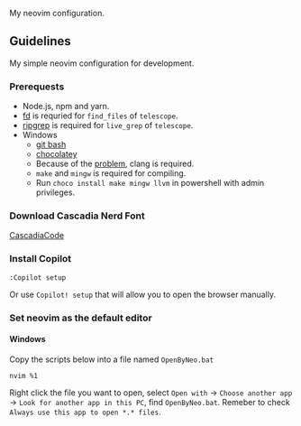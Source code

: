 My neovim configuration.

## Guidelines

My simple neovim configuration for development.

### Prerequests
- Node.js, npm and yarn.
- [fd](https://github.com/sharkdp/fd) is requried for `find_files` of `telescope`.
- [ripgrep](https://github.com/BurntSushi/ripgrep) is required for `live_grep` of `telescope`.
- Windows
  - [git bash](https://git-scm.com/downloads)
  - [chocolatey](https://docs.chocolatey.org/en-us/choco/setup#non-administrative-install)
  - Because of the [problem](https://github.com/nvim-treesitter/nvim-treesitter/wiki/Windows-support#troubleshooting), clang is required.
  - `make` and `mingw` is required for compiling.
  - Run `choco install make mingw llvm` in powershell with admin privileges.

### Download Cascadia Nerd Font
[CascadiaCode](https://github.com/ryanoasis/nerd-fonts/tree/master/patched-fonts/CascadiaCode)

### Install Copilot

```
:Copilot setup
```
Or use `Copilot! setup` that will allow you to open the browser manually.

### Set neovim as the default editor

#### Windows

Copy the scripts below into a file named `OpenByNeo.bat`
```
nvim %1
```
Right click the file you want to open, select `Open with` -> `Choose another app` -> `Look for another app in this PC`, find `OpenByNeo.bat`. Remeber to check `Always use this app to open *.* files`.
